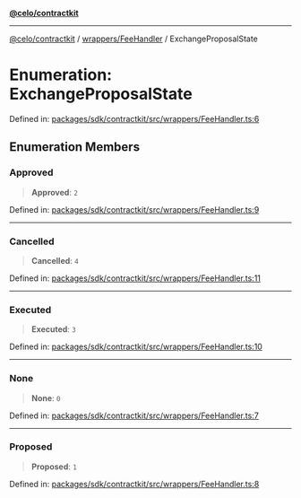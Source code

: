 [**@celo/contractkit**](../../../README.md)

***

[@celo/contractkit](../../../modules.md) / [wrappers/FeeHandler](../README.md) / ExchangeProposalState

# Enumeration: ExchangeProposalState

Defined in: [packages/sdk/contractkit/src/wrappers/FeeHandler.ts:6](https://github.com/celo-org/developer-tooling/blob/master/packages/sdk/contractkit/src/wrappers/FeeHandler.ts#L6)

## Enumeration Members

### Approved

> **Approved**: `2`

Defined in: [packages/sdk/contractkit/src/wrappers/FeeHandler.ts:9](https://github.com/celo-org/developer-tooling/blob/master/packages/sdk/contractkit/src/wrappers/FeeHandler.ts#L9)

***

### Cancelled

> **Cancelled**: `4`

Defined in: [packages/sdk/contractkit/src/wrappers/FeeHandler.ts:11](https://github.com/celo-org/developer-tooling/blob/master/packages/sdk/contractkit/src/wrappers/FeeHandler.ts#L11)

***

### Executed

> **Executed**: `3`

Defined in: [packages/sdk/contractkit/src/wrappers/FeeHandler.ts:10](https://github.com/celo-org/developer-tooling/blob/master/packages/sdk/contractkit/src/wrappers/FeeHandler.ts#L10)

***

### None

> **None**: `0`

Defined in: [packages/sdk/contractkit/src/wrappers/FeeHandler.ts:7](https://github.com/celo-org/developer-tooling/blob/master/packages/sdk/contractkit/src/wrappers/FeeHandler.ts#L7)

***

### Proposed

> **Proposed**: `1`

Defined in: [packages/sdk/contractkit/src/wrappers/FeeHandler.ts:8](https://github.com/celo-org/developer-tooling/blob/master/packages/sdk/contractkit/src/wrappers/FeeHandler.ts#L8)
